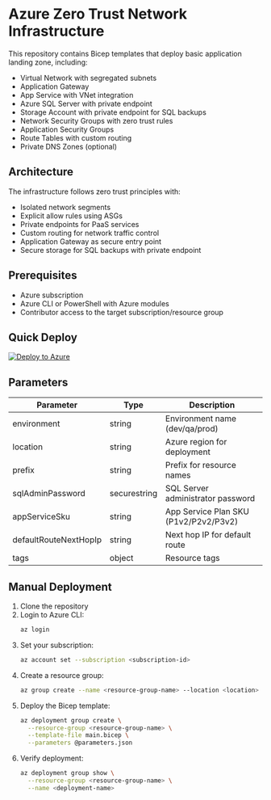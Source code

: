 # Azure Zero Trust Network Infrastructure

This repository contains Bicep templates that deploy basic application landing zone, including:

- Virtual Network with segregated subnets
- Application Gateway
- App Service with VNet integration
- Azure SQL Server with private endpoint
- Storage Account with private endpoint for SQL backups
- Network Security Groups with zero trust rules
- Application Security Groups
- Route Tables with custom routing
- Private DNS Zones (optional)

## Architecture

The infrastructure follows zero trust principles with:
- Isolated network segments
- Explicit allow rules using ASGs
- Private endpoints for PaaS services
- Custom routing for network traffic control
- Application Gateway as secure entry point
- Secure storage for SQL backups with private endpoint

## Prerequisites

- Azure subscription
- Azure CLI or PowerShell with Azure modules
- Contributor access to the target subscription/resource group

## Quick Deploy

[![Deploy to Azure](https://aka.ms/deploytoazurebutton)](https://portal.azure.com/#create/Microsoft.Template/uri/https%3A%2F%2Fraw.githubusercontent.com%2Fcgtheflash%2Fdbaispoke%2Frefs%2Fheads%2Fmain%2Fmain.json)

## Parameters

| Parameter | Type | Description |
|-----------|------|-------------|
| environment | string | Environment name (dev/qa/prod) |
| location | string | Azure region for deployment |
| prefix | string | Prefix for resource names |
| sqlAdminPassword | securestring | SQL Server administrator password |
| appServiceSku | string | App Service Plan SKU (P1v2/P2v2/P3v2) |
| defaultRouteNextHopIp | string | Next hop IP for default route |
| tags | object | Resource tags |

## Manual Deployment

1. Clone the repository
2. Login to Azure CLI:
   ```bash
   az login
   ```
3. Set your subscription:
   ```bash
   az account set --subscription <subscription-id>
   ```
4. Create a resource group:
   ```bash
   az group create --name <resource-group-name> --location <location>
   ```
5. Deploy the Bicep template:
   ```bash
   az deployment group create \
     --resource-group <resource-group-name> \
     --template-file main.bicep \
     --parameters @parameters.json
   ```
6. Verify deployment:
   ```bash
   az deployment group show \
     --resource-group <resource-group-name> \
     --name <deployment-name>
   ```
